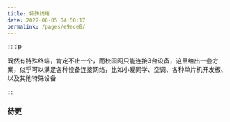 ```yaml
---
title: 特殊终端
date: 2022-06-05 04:50:17
permalink: /pages/e9ece8/
---
```


::: tip 

既然有特殊终端，肯定不止一个，而校园网只能连接3台设备，这里给出一套方案，似乎可以满足各种设备连接网络，比如小爱同学、空调、各种单片机开发板、以及其他特殊设备

:::


### 待更
